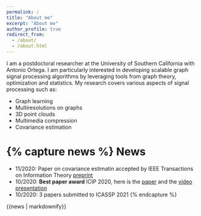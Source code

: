 ```yaml
---
permalink: /
title: "About me"
excerpt: "About me"
author_profile: true
redirect_from: 
  - /about/
  - /about.html
---
```


I am a postdoctoral researcher at the University of Southern California with Antonio Ortega. 
I am particularly interested in developing scalable graph signal processing algorithms by leveraging tools from graph theory, optimization and statistics.
My research  covers various aspects of  signal processing such as:

* Graph learning
* Multiresolutions on graphs
* 3D point clouds
* Multimedia compression
* Covariance estimation
 
{% capture news %}
News 
===== 
* 11/2020: Paper on covariance estimatin accepted by IEEE Transactions on Information Theory [preprint](https://arxiv.org/abs/1910.00667)
* 10/2020: **Best paper award** ICIP 2020, here is the  [paper](https://arxiv.org/abs/2003.01866) and the [video presentation](https://www.youtube.com/watch?v=1veeyLxpDrM&ab_channel=epc_research
)
* 10/2020: 3 papers submitted to ICASSP 2021 
{% endcapture %}
<div class="notice--success">{{news | markdownify}}</div>
